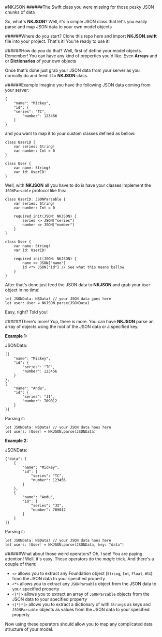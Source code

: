 #NKJSON
######The Swift class you were missing for those pesky JSON chunks of data

So, what's **NKJSON**? Well, it's a simple JSON class that let's you easily parse and map JSON data to your own model objects

######Where do you start?
Clone this repo here and import  **NKJSON.swift** file into your project. That's it! You're ready to use it!

######How do you do that?
Well, first of define your model objects. Remember! You can have any kind of properties you'd like. Even **Arrays** and or **Dictionaries** of your own objects

Once that's done just grab your JSON data from your server as you normally do and feed it to **NKJSON** class.

######Example
Imagine you have the following JSON data coming from your server:

    {
        "name": "Mickey",
        "id": {
        "series": "TC",
            "number": 123456
        }
    }

and you want to map it to your custom classes defined as bellow:

    class UserID {
        var series: String!
        var number: Int = 0
    }

    class User {
        var name: String!
        var id: UserID!
    }

Well, with **NKJSON** all you have to do is have your classes implement the `JSONParsable` protocol like this:

    class UserID: JSONParsable {
        var series: String!
        var number: Int = 0

        required init(JSON: NKJSON) {
            series <> JSON["series"]
            number <> JSON["number"]
        }
    }

    class User {
        var name: String!
        var id: UserID!

        required init(JSON: NKJSON) {
            name <> JSON["name"]
            id <*> JSON["id"] // See what this means bellow
        }
    }

After that's done just feed the JSON data to **NKJSON** and grab your `User` object in no time!

	let JSONData: NSData! // your JSON data goes here
	let user: User = NKJSON.parse(JSONData)

Easy, right? Told you!

######There's more!
Yup, there is more. You can have **NKJSON** parse an array of objects using the root of the JSON data or a specified key.

**Example 1:**

JSONData:

    [{
        "name": "Mickey",
        "id": {
            "series": "TC",
            "number": 123456
        }
    },
    {
        "name": "Andu",
        "id": {
            "series": "JI",
            "number": 789012
        }
    }]

Parsing it:

    let JSONData: NSData! // your JSON data hoes here
    let users: [User] = NKJSON.parse(JSONData)

**Example 2:**

JSONData:

    {"data": [
        {
            "name": "Mickey",
            "id": {
                "series": "TC",
                "number": 123456
            }
        },
        {
            "name": "Andu",
            "id": {
                "series": "JI",
                "number": 789012
            }
        }
    ]}

Parsing it:

    let JSONData: NSData! // your JSON data hoes here
    let users: [User] = NKJSON.parse(JSONData, key: "data")

######What about those weird operators?
Oh, I see! You are paying attention! Well, it's easy. Those operators do the *magic* trick. And there's a couple of them:

- `<>` allows you to extract any Foundation object (`String`, `Int`, `Float`, etc) from the JSON data to your specified property
- `<*>` allows you to extract any `JSONParsable` object from the JSON data to your specified property
- `<|*|>` allows you to extract an array of `JSONParsable` objects from the JSON data to your specified property
- `<|*|*|>` allows you to extract a dictionary of with `String`s as keys and `JSONParsable` objects as values from the JSON data to your specified property

Now using these operators should allow you to map any complicated data structure of your model.
